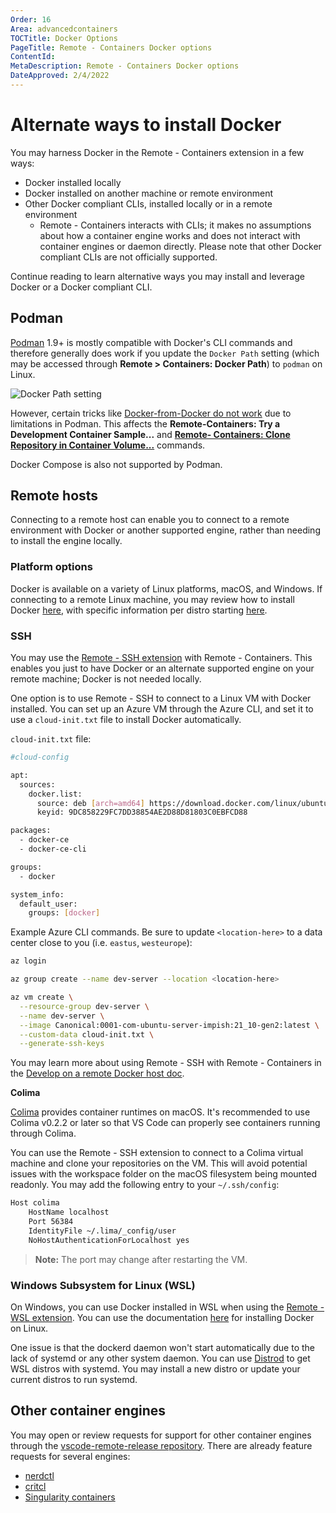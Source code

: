 ```yaml
---
Order: 16
Area: advancedcontainers
TOCTitle: Docker Options
PageTitle: Remote - Containers Docker options
ContentId:
MetaDescription: Remote - Containers Docker options
DateApproved: 2/4/2022
---
```


# Alternate ways to install Docker

You may harness Docker in the Remote - Containers extension in a few ways:
* Docker installed locally
* Docker installed on another machine or remote environment
* Other Docker compliant CLIs, installed locally or in a remote environment
     * Remote - Containers interacts with CLIs; it makes no assumptions about how a container engine works and does not interact with container engines or daemon directly. Please note that other Docker compliant CLIs are not officially supported.

Continue reading to learn alternative ways you may install and leverage Docker or a Docker compliant CLI.

## Podman

[Podman](https://podman.io/) 1.9+ is mostly compatible with Docker's CLI commands and therefore generally does work if you update the `Docker Path` setting (which may be accessed through **Remote > Containers: Docker Path**) to `podman` on Linux.

![Docker Path setting](images/platform-options/docker-path-setting.png)

However, certain tricks like [Docker-from-Docker do not work](https://github.com/containers/libpod/issues/4056#issuecomment-535511841) due to limitations in Podman. This affects the **Remote-Containers: Try a Development Container Sample...** and **[Remote- Containers: Clone Repository in Container Volume...](/docs/remote/containers.md#quick-start-open-a-git-repository-or-github-pr-in-an-isolated-container-volume)** commands.

Docker Compose is also not supported by Podman.

## Remote hosts

Connecting to a remote host can enable you to connect to a remote environment with Docker or another supported engine, rather than needing to install the engine locally.

### Platform options

Docker is available on a variety of Linux platforms, macOS, and Windows. If connecting to a remote Linux machine, you may review how to install Docker [here](https://docs.docker.com/engine/install/), with specific information per distro starting [here](https://docs.docker.com/engine/install/centos/).

### SSH
You may use the [Remote - SSH extension](https://marketplace.visualstudio.com/items?itemName=ms-vscode-remote.remote-ssh) with Remote - Containers. This enables you just to have Docker or an alternate supported engine on your remote machine; Docker is not needed locally.

One option is to use Remote - SSH to connect to a Linux VM with Docker installed. You can set up an Azure VM through the Azure CLI, and set it to use a `cloud-init.txt` file to install Docker automatically.

`cloud-init.txt` file:
``` bash
#cloud-config

apt:
  sources:
    docker.list:
      source: deb [arch=amd64] https://download.docker.com/linux/ubuntu $RELEASE stable
      keyid: 9DC858229FC7DD38854AE2D88D81803C0EBFCD88

packages:
  - docker-ce
  - docker-ce-cli

groups:
  - docker

system_info:
  default_user:
    groups: [docker]
```

Example Azure CLI commands. Be sure to update `<location-here>` to a data center close to you (i.e. `eastus`, `westeurope`):
``` bash
az login

az group create --name dev-server --location <location-here>

az vm create \
  --resource-group dev-server \
  --name dev-server \
  --image Canonical:0001-com-ubuntu-server-impish:21_10-gen2:latest \
  --custom-data cloud-init.txt \
  --generate-ssh-keys
```

You may learn more about using Remote - SSH with Remote - Containers in the [Develop on a remote Docker host doc](https://code.visualstudio.com/remote/advancedcontainers/develop-remote-host#_connect-using-docker-contexts).

**Colima**

[Colima](https://github.com/abiosoft/colima) provides container runtimes on macOS. It's recommended to use Colima v0.2.2 or later so that VS Code can properly see containers running through Colima.

You can use the Remote - SSH extension to connect to a Colima virtual machine and clone your repositories on the VM. This will avoid potential issues with the workspace folder on the macOS filesystem being mounted readonly. You may add the following entry to your `~/.ssh/config`:

``` bash
Host colima
    HostName localhost
    Port 56384
    IdentityFile ~/.lima/_config/user
    NoHostAuthenticationForLocalhost yes
```

> **Note:** The port may change after restarting the VM.

### Windows Subsystem for Linux (WSL)
On Windows, you can use Docker installed in WSL when using the [Remote - WSL extension](https://marketplace.visualstudio.com/items?itemName=ms-vscode-remote.remote-wsl). You can use the documentation [here](https://docs.docker.com/engine/install/) for installing Docker on Linux.

One issue is that the dockerd daemon won't start automatically due to the lack of systemd or any other system daemon. You can use [Distrod](https://github.com/nullpo-head/wsl-distrod) to get WSL distros with systemd. You may install a new distro or update your current distros to run systemd.

## Other container engines

You may open or review requests for support for other container engines through the [vscode-remote-release repository](https://github.com/microsoft/vscode-remote-release). There are already feature requests for several engines:

* [nerdctl](https://github.com/microsoft/vscode-remote-release)
* [critcl](https://github.com/microsoft/vscode-remote-release/issues/6075)
* [Singularity containers](https://github.com/microsoft/vscode-remote-release/issues/3066)